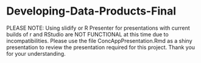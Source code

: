 # Developing-Data-Products-Final

PLEASE NOTE: Using slidify or R Presenter for presentations with current builds of r and RStudio are NOT FUNCTIONAL at this time due to incompatibilities. Please use the file ConcAppPresentation.Rmd as a shiny presentation to review the presentation required for this project. Thank you for your understanding. 
